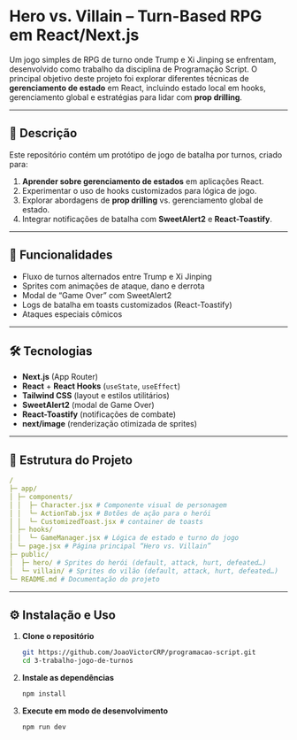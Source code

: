 # Hero vs. Villain – Turn-Based RPG em React/Next.js

Um jogo simples de RPG de turno onde Trump e Xi Jinping se enfrentam, desenvolvido como trabalho da disciplina de Programação Script. 
O principal objetivo deste projeto foi explorar diferentes técnicas de **gerenciamento de estado** em React, incluindo estado local em hooks, 
gerenciamento global e estratégias para lidar com **prop drilling**.

---

## 📝 Descrição

Este repositório contém um protótipo de jogo de batalha por turnos, criado para:

1. **Aprender sobre gerenciamento de estados** em aplicações React.
2. Experimentar o uso de hooks customizados para lógica de jogo.
3. Explorar abordagens de **prop drilling** vs. gerenciamento global de estado.
4. Integrar notificações de batalha com **SweetAlert2** e **React-Toastify**.

---

## 🚀 Funcionalidades

- Fluxo de turnos alternados entre Trump e Xi Jinping
- Sprites com animações de ataque, dano e derrota
- Modal de “Game Over” com SweetAlert2
- Logs de batalha em toasts customizados (React-Toastify)
- Ataques especiais cômicos

---

## 🛠️ Tecnologias

- **Next.js** (App Router)
- **React** + **React Hooks** (`useState`, `useEffect`)
- **Tailwind CSS** (layout e estilos utilitários)
- **SweetAlert2** (modal de Game Over)
- **React-Toastify** (notificações de combate)
- **next/image** (renderização otimizada de sprites)

---

## 📂 Estrutura do Projeto

```yaml
/
├─ app/
│ ├─ components/
│ │  ├─ Character.jsx # Componente visual de personagem
│ │  └─ ActionTab.jsx # Botões de ação para o herói
│ │  └─ CustomizedToast.jsx # container de toasts
│ ├─ hooks/
│ │  └─ GameManager.jsx # Lógica de estado e turno do jogo
│ └─ page.jsx # Página principal “Hero vs. Villain”
├─ public/
│  ├─ hero/ # Sprites do herói (default, attack, hurt, defeated…)
│  └─ villain/ # Sprites do vilão (default, attack, hurt, defeated…)
└─ README.md # Documentação do projeto
```

---
## ⚙️ Instalação e Uso

1. **Clone o repositório**
   ```bash
   git https://github.com/JoaoVictorCRP/programacao-script.git
   cd 3-trabalho-jogo-de-turnos
   ```
2. **Instale as dependências**
    ```bash
    npm install
    ```
3. **Execute em modo de desenvolvimento**
    ```bash
    npm run dev
    ```